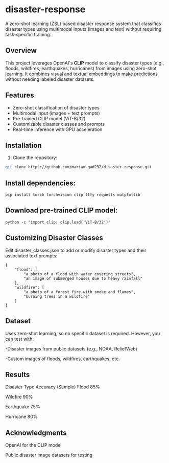 # disaster-response
A zero-shot learning (ZSL) based disaster response system that classifies disaster types using multimodal inputs (images and text) without requiring task-specific training.

## Overview
This project leverages OpenAI's **CLIP** model to classify disaster types (e.g., floods, wildfires, earthquakes, hurricanes) from images using zero-shot learning. It combines visual and textual embeddings to make predictions without needing labeled disaster datasets.

## Features
- Zero-shot classification of disaster types
- Multimodal input (images + text prompts)
- Pre-trained CLIP model (ViT-B/32)
- Customizable disaster classes and prompts
- Real-time inference with GPU acceleration

## Installation
1. Clone the repository:
```bash
git clone https://github.com/mariam-gad232/disaster-response.git
```

## Install dependencies:

```
pip install torch torchvision clip ftfy requests matplotlib
```
## Download pre-trained CLIP model:

```
python -c "import clip; clip.load('ViT-B/32')"
```

## Customizing Disaster Classes
Edit disaster_classes.json to add or modify disaster types and their associated text prompts:

```
{
    "flood": [
        "a photo of a flood with water covering streets",
        "an image of submerged houses due to heavy rainfall"
    ],
    "wildfire": [
        "a photo of a forest fire with smoke and flames",
        "burning trees in a wildfire"
    ]
}
```

## Dataset
Uses zero-shot learning, so no specific dataset is required. However, you can test with:

-Disaster images from public datasets (e.g., NOAA, ReliefWeb)

-Custom images of floods, wildfires, earthquakes, etc.

## Results
Disaster Type	Accuracy (Sample)
Flood	85%

Wildfire	90%

Earthquake	75%

Hurricane	80%


## Acknowledgments
OpenAI for the CLIP model

Public disaster image datasets for testing
